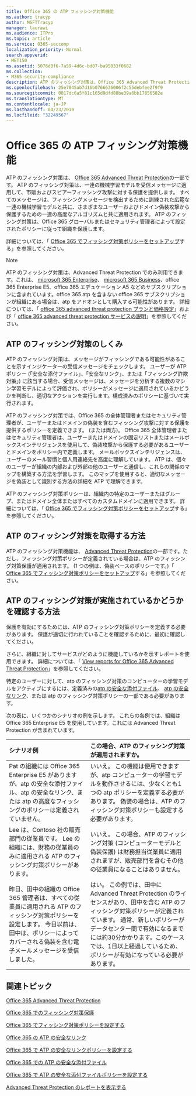 ```yaml
---
title: Office 365 の ATP フィッシング対策機能
ms.author: tracyp
author: MSFTTracyp
manager: laurawi
ms.audience: ITPro
ms.topic: article
ms.service: O365-seccomp
localization_priority: Normal
search.appverid:
- MET150
ms.assetid: 5076d0f6-7a59-4d6c-bd07-ba95033f0682
ms.collection:
- M365-security-compliance
description: ATP のフィッシング対策は、Office 365 Advanced Threat Protection の一部です。 ATP のフィッシング対策は、一連の機械学習モデルを受信メッセージに適用して、市販およびスピアーフィッシング攻撃に対する保護を提供します。 すべてのメッセージは、フィッシングメッセージを検出するために訓練された広範な一連の機械学習モデルと共に、さまざまなユーザーおよびドメイン偽装攻撃から保護するための一連の高度なアルゴリズムと共に適用されます。
ms.openlocfilehash: 25e7845ab7d16b0766636006f2c55debfee2f9f9
ms.sourcegitcommit: 0017dc6a5f81c165d9dfd88be39a6bb17856582e
ms.translationtype: MT
ms.contentlocale: ja-JP
ms.lasthandoff: 04/23/2019
ms.locfileid: "32249567"
---
```

# <a name="atp-anti-phishing-capabilities-in-office-365"></a>Office 365 の ATP フィッシング対策機能

ATP のフィッシング対策は、 [Office 365 Advanced Threat Protection](office-365-atp.md)の一部です。 ATP のフィッシング対策は、一連の機械学習モデルを受信メッセージに適用して、市販およびスピアーフィッシング攻撃に対する保護を提供します。 すべてのメッセージは、フィッシングメッセージを検出するために訓練された広範な一連の機械学習モデルと共に、さまざまなユーザーおよびドメイン偽装攻撃から保護するための一連の高度なアルゴリズムと共に適用されます。 ATP のフィッシング対策は、Office 365 グローバルまたはセキュリティ管理者によって設定されたポリシーに従って組織を保護します。
  
詳細については、「 [Office 365 でフィッシング対策ポリシーをセットアップ](set-up-anti-phishing-policies.md)する」を参照してください。
  
> [!NOTE]
> ATP のフィッシング対策は、Advanced Threat Protection でのみ利用できます。これは、 [microsoft 365 Enterprise](https://www.microsoft.com/microsoft-365/enterprise/home)、 [microsoft 365 Business](https://www.microsoft.com/microsoft-365/business)、office 365 Enterprise E5、office 365 エデュケーション A5 などのサブスクリプションに含まれています。office 365 atp を含まない office 365 サブスクリプションが組織にある場合は、atp をアドオンとして購入する可能性があります。 詳細については、「 [office 365 advanced threat protection プランと価格設定](https://products.office.com/exchange/advance-threat-protection)」および「 [office 365 advanced threat protection サービスの説明](https://docs.microsoft.com/office365/servicedescriptions/office-365-advanced-threat-protection-service-description)」を参照してください。

## <a name="how-atp-anti-phishing-works"></a>ATP のフィッシング対策のしくみ

ATP のフィッシング対策は、メッセージがフィッシングである可能性があることを示すインジケーターの受信メッセージをチェックします。 ユーザーが ATP ポリシー (「安全な添付ファイル」、「安全なリンク」、または「フィッシング詐欺対策」) に該当する場合、受信メッセージは、メッセージを分析する複数のマシン学習モデルによって評価され、ポリシーがメッセージに適用されているかどうかを判断し、適切なアクションを実行します。構成済みのポリシーに基づいて実行されます。
  
ATP のフィッシング対策では、Office 365 の全体管理者またはセキュリティ管理者が、ユーザーまたはドメインの偽装を含むフィッシング攻撃に対する保護を提供するポリシーを定義できます。 (または両方)。 Office 365 全体管理者またはセキュリティ管理者は、ユーザーまたはドメインの固定リストまたはメールボックスインテリジェンスを使用して、偽装攻撃から保護する必要があるユーザーとドメインをポリシー内で定義します。 メールボックスインテリジェンスは、ユーザーのメール習慣と個人用連絡先を高度に理解しています。 ATP は、個々のユーザーが組織の内部および外部の他のユーザーと通信し、これらの関係のマップを構築する方法を学習します。 このマップを使用すると、適切なメッセージを偽装として識別する方法の詳細を ATP で理解できます。
  
ATP のフィッシング対策ポリシーは、組織内の特定のユーザーまたはグループ、またはドメイン全体またはすべてのカスタムドメインに適用できます。 詳細については、「 [Office 365 でフィッシング対策ポリシーをセットアップ](set-up-anti-phishing-policies.md)する」を参照してください。
  
## <a name="how-to-get-atp-anti-phishing"></a>ATP のフィッシング対策を取得する方法

ATP のフィッシング対策機能は、 [Advanced Threat Protection](office-365-atp.md)の一部です。ただし、フィッシング対策ポリシーが定義されている場合は、ATP のフィッシング対策保護が適用されます。 (1 つの例は、偽装ベースのポリシーです。)「 [Office 365 でフィッシング対策ポリシーをセットアップ](set-up-anti-phishing-policies.md)する」を参照してください。
  
## <a name="how-to-know-if-atp-anti-phishing-is-in-place"></a>ATP のフィッシング対策が実施されているかどうかを確認する方法

保護を有効にするためには、ATP のフィッシング対策ポリシーを定義する必要があります。 保護が適切に行われていることを確認するために、最初に確認してください。

さらに、組織に対してサービスがどのように機能しているかを示すレポートを使用できます。 詳細については、「 [View reports for Office 365 Advanced Threat Protection](view-reports-for-atp.md)」を参照してください。

特定のユーザーに対して、atp のフィッシング対策のコンピューターの学習モデルをアクティブにするには、定義済みの[atp の安全な添付ファイル](atp-safe-attachments.md)、 [atp の安全なリンク](atp-safe-links.md)、または atp のフィッシング対策ポリシーの一部である必要があります。 

次の表に、いくつかのシナリオの例を示します。 これらの各例では、組織は Office 365 Enterprise E5 を使用しています。これには Advanced Threat Protection が含まれています。
  
|**シナリオ例**|**この場合、ATP のフィッシング対策が適用されますか。**|
|:-----|:-----|
|Pat の組織には Office 365 Enterprise E5 がありますが、atp の安全な添付ファイル、atp の安全なリンク、または atp の高度なフィッシングのポリシーは定義されていません。|いいえ。 この機能は使用できますが、atp コンピューターの学習モデルを動作させるには、少なくとも1つの atp ポリシーを定義する必要があります。 偽装の場合は、ATP のフィッシング対策ポリシーも設定する必要があります。|
|Lee は、Contoso 社の販売部門の従業員です。 Lee の組織には、財務の従業員のみに適用される ATP のフィッシング対策ポリシーがあります。|いいえ。 この場合、ATP のフィッシング対策 (コンピューターモデルと偽装保護) は財務担当従業員に適用されますが、販売部門を含むその他の従業員になることはありません。|
|昨日、田中の組織の Office 365 管理者は、すべての従業員に適用される ATP のフィッシング対策ポリシーを設定します。 今日以前は、田中は、ポリシーによってカバーされる偽装を含む電子メールメッセージを受信しました。|はい。 この例では、田中に Advanced Threat Protection のライセンスがあり、田中を含む ATP のフィッシング対策ポリシーが定義されています。 通常、新しいポリシーがデータセンター間で有効になるまでには約30分かかります。このケースでは、1日以上経過しているため、ポリシーが有効になっている必要があります。|

## <a name="related-topics"></a>関連トピック

[Office 365 Advanced Threat Protection](office-365-atp.md)
  
[Office 365 でのフィッシング対策保護](anti-phishing-protection.md)
  
[Office 365 でフィッシング対策ポリシーを設定する](set-up-anti-phishing-policies.md)
  
[Office 365 の ATP の安全なリンク](atp-safe-links.md)
  
[Office 365 で ATP の安全なリンクポリシーを設定する](set-up-atp-safe-links-policies.md)
  
[Office 365 での ATP の安全な添付ファイル](atp-safe-attachments.md)
  
[Office 365 で ATP の安全な添付ファイルポリシーを設定する](set-up-atp-safe-attachments-policies.md)
  
[Advanced Threat Protection のレポートを表示する](view-reports-for-atp.md)
